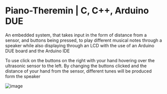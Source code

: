 # Piano-Theremin | C, C++, Arduino DUE
An embedded system, that takes input in the form of distance from a sensor, and buttons being pressed, to play different musical notes through a speaker while also displaying through an LCD with the use of an Arduino DUE board and the Arduino IDE

To use click on the buttons on the right with your hand hovering over the ultrasonic sensor to the left. By changing the buttons clicked and the distance of your hand from the sensor, different tunes will be produced form the speaker

![image](https://user-images.githubusercontent.com/57468292/193438749-85cb6f4c-f374-4956-9435-489155359d58.png)

